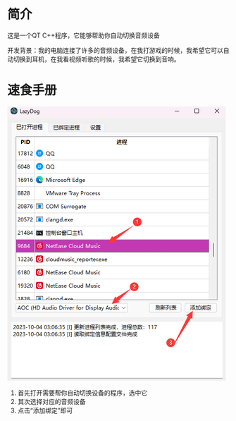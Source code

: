 # 简介

这是一个QT C++程序，它能够帮助你自动切换音频设备

开发背景：我的电脑连接了许多的音频设备，在我打游戏的时候，我希望它可以自动切换到耳机，在我看视频听歌的时候，我希望它切换到音响。

# 速食手册

![image-20231004030724341](https://github.com/Asteri5m/AduioHelper/blob/main/img/image-20231004030724341.png)

1. 首先打开需要帮你自动切换设备的程序，选中它
2. 其次选择对应的音频设备
3. 点击“添加绑定”即可

